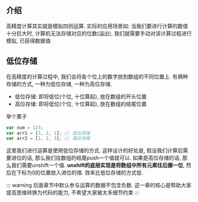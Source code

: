 ## 介绍

高精度计算其实就是模拟四则运算. 实际的应用场景如: 当我们要进行计算的数值十分巨大时, 计算机无法存储对应的位数(溢出), 我们就需要手动对该计算过程进行模拟, 已获得数据值

## 低位存储

在高精度的计算过程中, 我们会将各个位上的数字放到数组的不同位置上. 有俩种存储的方式, 一种为低位存储, 一种为高位存储. 

- 低位存储: 即将低位(个位, 十位算起), 放在数组的开头位置
- 高位存储: 即将低位(个位, 十位算起), 放在数组的结尾位置

举个栗子
```js
var num = 123;
var arr1 = [3, 2, 1]; // 低位存储
var arr2 = [1, 2, 3]; // 高位存储
```

这里我们进行运算是使用低位存储的方式. 这样设计的好处是, 假设我们计算后需要进位的话, 那么我们往数组的结尾push一个值就可以. 如果是高位存储的话, 那么我们需要unshift一个值. **unshift的底层实现是将数组中所有元素往后挪一位**, 然后在下标为0的位置放入进位的值. 效率比低位存储的方式低.

::: warning
后面章节中默认参与运算的数据不包含负数. 这一章的核心是帮助大家提高思维转换为代码的能力, 不希望大家被太多细节约束
:::